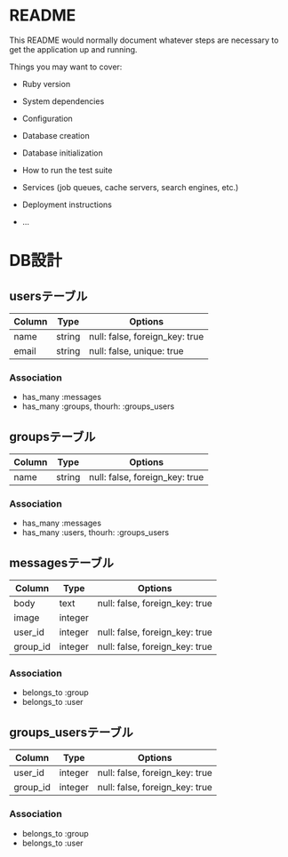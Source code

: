 # README

This README would normally document whatever steps are necessary to get the
application up and running.

Things you may want to cover:

* Ruby version

* System dependencies

* Configuration

* Database creation

* Database initialization

* How to run the test suite

* Services (job queues, cache servers, search engines, etc.)

* Deployment instructions

* ...



# DB設計

## usersテーブル

|Column|Type|Options|
|------|----|-------|
|name|string|null: false, foreign_key: true|
|email|string|null: false, unique: true|

### Association
- has_many :messages
- has_many :groups, thourh: :groups_users


## groupsテーブル

|Column|Type|Options|
|------|----|-------|
|name|string|null: false, foreign_key: true|

### Association
- has_many :messages
- has_many :users, thourh: :groups_users


## messagesテーブル

|Column|Type|Options|
|------|----|-------|
|body|text|null: false, foreign_key: true|
|image|integer||
|user_id|integer|null: false, foreign_key: true|
|group_id|integer|null: false, foreign_key: true|

### Association
- belongs_to :group
- belongs_to :user


## groups_usersテーブル

|Column|Type|Options|
|------|----|-------|
|user_id|integer|null: false, foreign_key: true|
|group_id|integer|null: false, foreign_key: true|

### Association
- belongs_to :group
- belongs_to :user